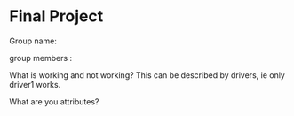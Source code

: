 # Final Project

Group name:

group members :

What is working and not working?
	This can be described by drivers, ie only driver1 works.

What are you attributes?



